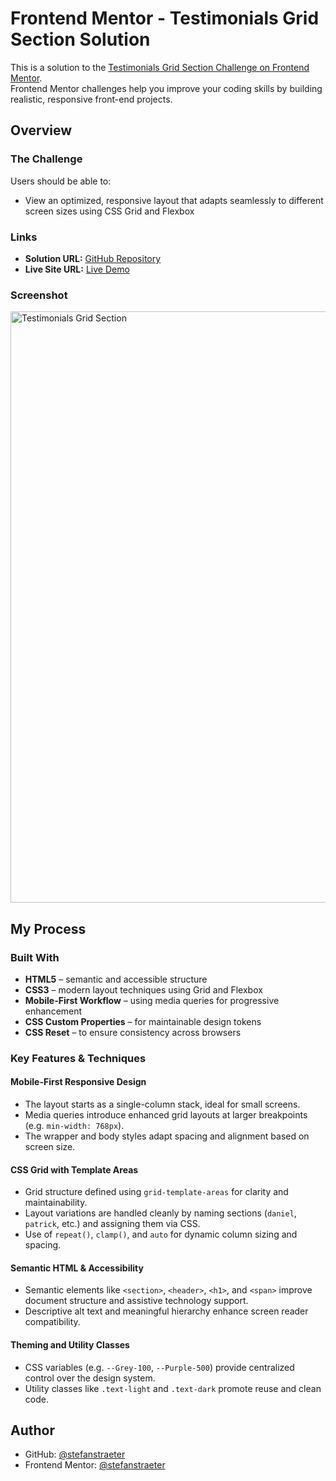 # Frontend Mentor - Testimonials Grid Section Solution

This is a solution to the [Testimonials Grid Section Challenge on Frontend Mentor](https://www.frontendmentor.io/challenges/testimonials-grid-section-Nnw6J7Un7).  
Frontend Mentor challenges help you improve your coding skills by building realistic, responsive front-end projects.

## Overview

### The Challenge

Users should be able to:

- View an optimized, responsive layout that adapts seamlessly to different screen sizes using CSS Grid and Flexbox

### Links

- **Solution URL:** [GitHub Repository](https://github.com/stefanstraeter/Testimonials_grid_section.git)
- **Live Site URL:** [Live Demo](https://stefanstraeter.github.io/Testimonials_grid_section/)

### Screenshot
<img width="1543" height="946" alt="Testimonials Grid Section" src="https://github.com/user-attachments/assets/9d8b74fe-dd19-4802-9238-b8e1cb4b3c38" />


## My Process

### Built With

- **HTML5** – semantic and accessible structure
- **CSS3** – modern layout techniques using Grid and Flexbox
- **Mobile-First Workflow** – using media queries for progressive enhancement
- **CSS Custom Properties** – for maintainable design tokens
- **CSS Reset** – to ensure consistency across browsers

### Key Features & Techniques

#### Mobile-First Responsive Design

- The layout starts as a single-column stack, ideal for small screens.
- Media queries introduce enhanced grid layouts at larger breakpoints (e.g. `min-width: 768px`).
- The wrapper and body styles adapt spacing and alignment based on screen size.

#### CSS Grid with Template Areas

- Grid structure defined using `grid-template-areas` for clarity and maintainability.
- Layout variations are handled cleanly by naming sections (`daniel`, `patrick`, etc.) and assigning them via CSS.
- Use of `repeat()`, `clamp()`, and `auto` for dynamic column sizing and spacing.

#### Semantic HTML & Accessibility

- Semantic elements like `<section>`, `<header>`, `<h1>`, and `<span>` improve document structure and assistive technology support.
- Descriptive alt text and meaningful hierarchy enhance screen reader compatibility.

#### Theming and Utility Classes

- CSS variables (e.g. `--Grey-100`, `--Purple-500`) provide centralized control over the design system.
- Utility classes like `.text-light` and `.text-dark` promote reuse and clean code.

## Author

- GitHub: [@stefanstraeter](https://github.com/stefanstraeter)
- Frontend Mentor: [@stefanstraeter](https://www.frontendmentor.io/profile/stefanstraeter)
